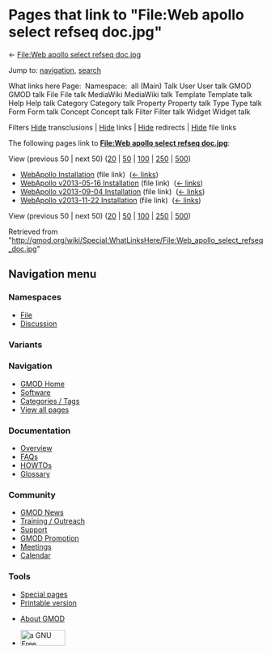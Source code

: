 <div id="mw-page-base" class="noprint">

</div>

<div id="mw-head-base" class="noprint">

</div>

<div id="content" class="mw-body" role="main">

<span id="top"></span>

<div id="mw-js-message" style="display:none;">

</div>



# <span dir="auto">Pages that link to "File:Web apollo select refseq doc.jpg"</span>

<div id="bodyContent">

<div id="contentSub">

← [File:Web apollo select refseq
doc.jpg](/wiki/File:Web_apollo_select_refseq_doc.jpg "File:Web apollo select refseq doc.jpg")

</div>

<div id="jump-to-nav" class="mw-jump">

Jump to: [navigation](#mw-navigation), [search](#p-search)

</div>

<div id="mw-content-text">

What links here Page:  Namespace:  all (Main) Talk User User talk GMOD
GMOD talk File File talk MediaWiki MediaWiki talk Template Template talk
Help Help talk Category Category talk Property Property talk Type Type
talk Form Form talk Concept Concept talk Filter Filter talk Widget
Widget talk

Filters
[Hide](/mediawiki/index.php?title=Special:WhatLinksHere/File:Web_apollo_select_refseq_doc.jpg&hidetrans=1 "Special:WhatLinksHere/File:Web apollo select refseq doc.jpg")
transclusions \|
[Hide](/mediawiki/index.php?title=Special:WhatLinksHere/File:Web_apollo_select_refseq_doc.jpg&hidelinks=1 "Special:WhatLinksHere/File:Web apollo select refseq doc.jpg")
links \|
[Hide](/mediawiki/index.php?title=Special:WhatLinksHere/File:Web_apollo_select_refseq_doc.jpg&hideredirs=1 "Special:WhatLinksHere/File:Web apollo select refseq doc.jpg")
redirects \|
[Hide](/mediawiki/index.php?title=Special:WhatLinksHere/File:Web_apollo_select_refseq_doc.jpg&hideimages=1 "Special:WhatLinksHere/File:Web apollo select refseq doc.jpg")
file links

The following pages link to **[File:Web apollo select refseq
doc.jpg](/wiki/File:Web_apollo_select_refseq_doc.jpg "File:Web apollo select refseq doc.jpg")**:

View (previous 50 \| next 50)
([20](/mediawiki/index.php?title=Special:WhatLinksHere/File:Web_apollo_select_refseq_doc.jpg&limit=20 "Special:WhatLinksHere/File:Web apollo select refseq doc.jpg")
\|
[50](/mediawiki/index.php?title=Special:WhatLinksHere/File:Web_apollo_select_refseq_doc.jpg&limit=50 "Special:WhatLinksHere/File:Web apollo select refseq doc.jpg")
\|
[100](/mediawiki/index.php?title=Special:WhatLinksHere/File:Web_apollo_select_refseq_doc.jpg&limit=100 "Special:WhatLinksHere/File:Web apollo select refseq doc.jpg")
\|
[250](/mediawiki/index.php?title=Special:WhatLinksHere/File:Web_apollo_select_refseq_doc.jpg&limit=250 "Special:WhatLinksHere/File:Web apollo select refseq doc.jpg")
\|
[500](/mediawiki/index.php?title=Special:WhatLinksHere/File:Web_apollo_select_refseq_doc.jpg&limit=500 "Special:WhatLinksHere/File:Web apollo select refseq doc.jpg"))

- [WebApollo
  Installation](/wiki/WebApollo_Installation "WebApollo Installation")
  (file link) ‎ <span class="mw-whatlinkshere-tools">([←
  links](/mediawiki/index.php?title=Special:WhatLinksHere&target=WebApollo+Installation "Special:WhatLinksHere"))</span>
- [WebApollo v2013-05-16
  Installation](/wiki/WebApollo_v2013-05-16_Installation "WebApollo v2013-05-16 Installation")
  (file link) ‎ <span class="mw-whatlinkshere-tools">([←
  links](/mediawiki/index.php?title=Special:WhatLinksHere&target=WebApollo+v2013-05-16+Installation "Special:WhatLinksHere"))</span>
- [WebApollo v2013-09-04
  Installation](/wiki/WebApollo_v2013-09-04_Installation "WebApollo v2013-09-04 Installation")
  (file link) ‎ <span class="mw-whatlinkshere-tools">([←
  links](/mediawiki/index.php?title=Special:WhatLinksHere&target=WebApollo+v2013-09-04+Installation "Special:WhatLinksHere"))</span>
- [WebApollo v2013-11-22
  Installation](/wiki/WebApollo_v2013-11-22_Installation "WebApollo v2013-11-22 Installation")
  (file link) ‎ <span class="mw-whatlinkshere-tools">([←
  links](/mediawiki/index.php?title=Special:WhatLinksHere&target=WebApollo+v2013-11-22+Installation "Special:WhatLinksHere"))</span>

View (previous 50 \| next 50)
([20](/mediawiki/index.php?title=Special:WhatLinksHere/File:Web_apollo_select_refseq_doc.jpg&limit=20 "Special:WhatLinksHere/File:Web apollo select refseq doc.jpg")
\|
[50](/mediawiki/index.php?title=Special:WhatLinksHere/File:Web_apollo_select_refseq_doc.jpg&limit=50 "Special:WhatLinksHere/File:Web apollo select refseq doc.jpg")
\|
[100](/mediawiki/index.php?title=Special:WhatLinksHere/File:Web_apollo_select_refseq_doc.jpg&limit=100 "Special:WhatLinksHere/File:Web apollo select refseq doc.jpg")
\|
[250](/mediawiki/index.php?title=Special:WhatLinksHere/File:Web_apollo_select_refseq_doc.jpg&limit=250 "Special:WhatLinksHere/File:Web apollo select refseq doc.jpg")
\|
[500](/mediawiki/index.php?title=Special:WhatLinksHere/File:Web_apollo_select_refseq_doc.jpg&limit=500 "Special:WhatLinksHere/File:Web apollo select refseq doc.jpg"))

</div>

<div class="printfooter">

Retrieved from
"<http://gmod.org/wiki/Special:WhatLinksHere/File:Web_apollo_select_refseq_doc.jpg>"

</div>

<div id="catlinks" class="catlinks catlinks-allhidden">

</div>

<div class="visualClear">

</div>

</div>

</div>

<div id="mw-navigation">

## Navigation menu

<div id="mw-head">



<div id="left-navigation">

<div id="p-namespaces" class="vectorTabs" role="navigation"
aria-labelledby="p-namespaces-label">

### Namespaces

- <span id="ca-nstab-image"><a href="/wiki/File:Web_apollo_select_refseq_doc.jpg" accesskey="c"
  title="View the file page [c]">File</a></span>
- <span id="ca-talk"><a
  href="/mediawiki/index.php?title=File_talk:Web_apollo_select_refseq_doc.jpg&amp;action=edit&amp;redlink=1"
  accesskey="t"
  title="Discussion about the content page [t]">Discussion</a></span>

</div>

<div id="p-variants" class="vectorMenu emptyPortlet" role="navigation"
aria-labelledby="p-variants-label">

### 

### Variants[](#)

<div class="menu">

</div>

</div>

</div>

<div id="right-navigation">





</div>



</div>

</div>

</div>

<div id="mw-panel">

<div id="p-logo" role="banner">

<a href="/wiki/Main_Page"
style="background-image: url(http://gmod.org/images/GMOD-cogs.png);"
title="Visit the main page"></a>

</div>

<div id="p-Navigation" class="portal" role="navigation"
aria-labelledby="p-Navigation-label">

### Navigation

<div class="body">

- <span id="n-GMOD-Home">[GMOD Home](/wiki/Main_Page)</span>
- <span id="n-Software">[Software](/wiki/GMOD_Components)</span>
- <span id="n-Categories-.2F-Tags">[Categories /
  Tags](/wiki/Categories)</span>
- <span id="n-View-all-pages">[View all
  pages](/wiki/Special:AllPages)</span>

</div>

</div>

<div id="p-Documentation" class="portal" role="navigation"
aria-labelledby="p-Documentation-label">

### Documentation

<div class="body">

- <span id="n-Overview">[Overview](/wiki/Overview)</span>
- <span id="n-FAQs">[FAQs](/wiki/Category:FAQ)</span>
- <span id="n-HOWTOs">[HOWTOs](/wiki/Category:HOWTO)</span>
- <span id="n-Glossary">[Glossary](/wiki/Glossary)</span>

</div>

</div>

<div id="p-Community" class="portal" role="navigation"
aria-labelledby="p-Community-label">

### Community

<div class="body">

- <span id="n-GMOD-News">[GMOD News](/wiki/GMOD_News)</span>
- <span id="n-Training-.2F-Outreach">[Training /
  Outreach](/wiki/Training_and_Outreach)</span>
- <span id="n-Support">[Support](/wiki/Support)</span>
- <span id="n-GMOD-Promotion">[GMOD
  Promotion](/wiki/GMOD_Promotion)</span>
- <span id="n-Meetings">[Meetings](/wiki/Meetings)</span>
- <span id="n-Calendar">[Calendar](/wiki/Calendar)</span>

</div>

</div>

<div id="p-tb" class="portal" role="navigation"
aria-labelledby="p-tb-label">

### Tools

<div class="body">

- <span id="t-specialpages"><a href="/wiki/Special:SpecialPages" accesskey="q"
  title="A list of all special pages [q]">Special pages</a></span>
- <span id="t-print"><a
  href="/mediawiki/index.php?title=Special:WhatLinksHere/File:Web_apollo_select_refseq_doc.jpg&amp;printable=yes"
  rel="alternate" accesskey="p"
  title="Printable version of this page [p]">Printable version</a></span>

</div>

</div>

</div>

</div>

<div id="footer" role="contentinfo">

- <span id="footer-places-about">[About
  GMOD](/wiki/GMOD:About "GMOD:About")</span>

<!-- -->

- <span id="footer-copyrightico">[<img src="http://www.gnu.org/graphics/gfdl-logo-small.png" width="88"
  height="31" alt="a GNU Free Documentation License" />](http://www.gnu.org/licenses/fdl-1.3.html)</span>




</div>
